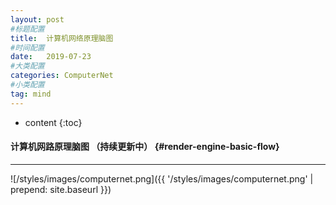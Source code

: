 ```yaml
---
layout: post
#标题配置
title:  计算机网络原理脑图
#时间配置
date:   2019-07-23
#大类配置
categories: ComputerNet
#小类配置
tag: mind
---
```


* content
{:toc}


#### 计算机网路原理脑图	（持续更新中）		{#render-engine-basic-flow}
---------------------

![/styles/images/computernet.png]({{ '/styles/images/computernet.png' | prepend: site.baseurl  }})